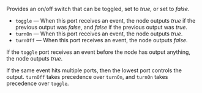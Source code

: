 Provides an on/off switch that can be toggled, set to *true*, or set to *false*. 

   - `toggle` — When this port receives an event, the node outputs *true* if the previous output was *false*, and *false* if the previous output was *true*. 
   - `turnOn` — When this port receives an event, the node outputs *true*. 
   - `turnOff` — When this port receives an event, the node outputs *false*. 

If the `toggle` port receives an event before the node has output anything, the node outputs *true*. 

If the same event hits multiple ports, then the lowest port controls the output. `turnOff` takes precedence over `turnOn`, and `turnOn` takes precedence over `toggle`. 
